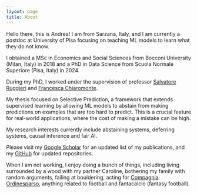 ```yaml
---
layout: page
title: About
---
```


Hello there, this is Andrea! I am from Sarzana, Italy, and I am currently a postdoc at University of Pisa focusing on teaching ML models to learn what they do not know.

I obtained a MSc in Economics and Social Sciences from Bocconi University (Milan, Italy) in 2018 and
a PhD in Data Science from Scuola Normale Superiore (Pisa, Italy) in 2024.

During my PhD, I worked under the supervision of professor [Salvatore Ruggieri](https://pages.di.unipi.it/ruggieri/) 
and [Francesca Chiaromonte](https://www.santannapisa.it/it/francesca-chiaromonte).

My thesis focused on Selective Prediction, a framework that extends supervised learning by allowing ML models
to abstain from making predictions on examples that are too hard to predict. 
This is a crucial feature for real-world applications, where the cost of making a mistake can be high.

My research interests currently include abstaining systems, deferring systems, causal inference and fair AI.

Please visit my [Google Scholar](https://scholar.google.it/citations?user=BlN-HBoAAAAJ&hl=it) for an updated list of my publications, and my [GitHub](https://github.com/andrepugni) for updated repositories.

When I am not working, I enjoy doing a bunch of things, including living surrounded by a wood with my partner Caroline,
bothering my family with random arguments, failing at bouldering, acting for [Compagnia Ordinesparso](https://www.instagram.com/compagnia_ordinesparso/?hl=en), anything related to football and fantacalcio (fantasy football).


